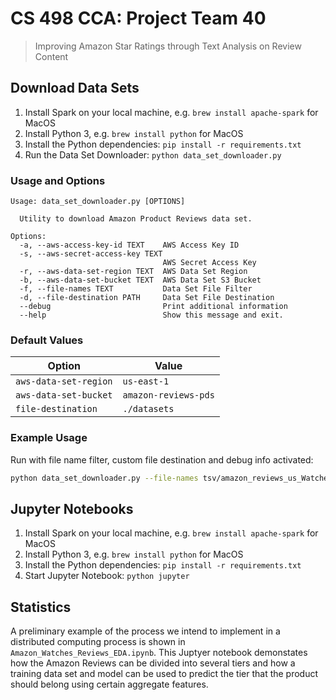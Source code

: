 # CS 498 CCA: Project Team 40

> Improving Amazon Star Ratings through Text Analysis on Review Content

## Download Data Sets

1. Install Spark on your local machine, e.g. `brew install apache-spark` for MacOS
1. Install Python 3, e.g. `brew install python` for MacOS
1. Install the Python dependencies: `pip install -r requirements.txt`
1. Run the Data Set Downloader: `python data_set_downloader.py`

### Usage and Options

```text
Usage: data_set_downloader.py [OPTIONS]

  Utility to download Amazon Product Reviews data set.

Options:
  -a, --aws-access-key-id TEXT    AWS Access Key ID
  -s, --aws-secret-access-key TEXT
                                  AWS Secret Access Key
  -r, --aws-data-set-region TEXT  AWS Data Set Region
  -b, --aws-data-set-bucket TEXT  AWS Data Set S3 Bucket
  -f, --file-names TEXT           Data Set File Filter
  -d, --file-destination PATH     Data Set File Destination
  --debug                         Print additional information
  --help                          Show this message and exit.
```

### Default Values

| Option                | Value                |
|-----------------------|----------------------|
| `aws-data-set-region` | `us-east-1`          |
| `aws-data-set-bucket` | `amazon-reviews-pds` |
| `file-destination`    | `./datasets`         |

### Example Usage

Run with file name filter, custom file destination and debug info activated:

```bash
python data_set_downloader.py --file-names tsv/amazon_reviews_us_Watches_v1_00.tsv.gz --file-names tsv/amazon_reviews_us_Home_Entertainment_v1_00.tsv.gz -d .target --debug
```

## Jupyter Notebooks

1. Install Spark on your local machine, e.g. `brew install apache-spark` for MacOS
1. Install Python 3, e.g. `brew install python` for MacOS
1. Install the Python dependencies: `pip install -r requirements.txt`
1. Start Jupyter Notebook: `python jupyter`

## Statistics

A preliminary example of the process we intend to implement in a distributed computing process is shown in `Amazon_Watches_Reviews_EDA.ipynb`.
This Juptyer notebook demonstates how the Amazon Reviews can be divided into several tiers and how a training data set and model can be used to predict the tier that the product should belong using certain aggregate features.
